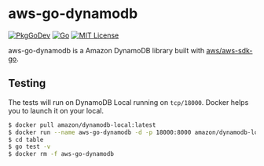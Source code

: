# aws-go-dynamodb

[![PkgGoDev](https://pkg.go.dev/badge/github.com/nabeken/aws-go-dynamodb)](https://pkg.go.dev/github.com/nabeken/aws-go-dynamodb)
[![Go](https://github.com/nabeken/aws-go-dynamodb/actions/workflows/go.yml/badge.svg)](https://github.com/nabeken/aws-go-dynamodb/actions/workflows/go.yml)
[![MIT License](http://img.shields.io/badge/license-MIT-blue.svg)](https://github.com/nabeken/aws-go-dynamodb/blob/master/LICENSE)

aws-go-dynamodb is a Amazon DynamoDB library built with [aws/aws-sdk-go](https://github.com/aws/aws-sdk-go).

## Testing

The tests will run on DynamoDB Local running on `tcp/18000`. Docker helps you to launch it on your local.

```sh
$ docker pull amazon/dynamodb-local:latest
$ docker run --name aws-go-dynamodb -d -p 18000:8000 amazon/dynamodb-local:latest
$ cd table
$ go test -v
$ docker rm -f aws-go-dynamodb
```
